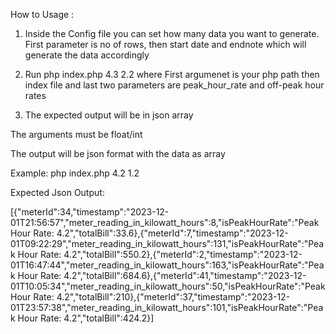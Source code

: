 
How to Usage : 

1. Inside the Config file you can set how many data you want to generate. First parameter is no of rows, then start date and endnote which will generate the data accordingly

2. Run php index.php 4.3 2.2 where First argumenet is your php path then index file and last two parameters are peak_hour_rate and off-peak hour rates

3. The expected output will be in json array


The arguments must be float/int

The output will be json format with the data as array


Example:  php index.php 4.2 1.2


Expected Json Output:

[{"meterId":34,"timestamp":"2023-12-01T21:56:57","meter_reading_in_kilowatt_hours":8,"isPeakHourRate":"Peak Hour Rate: 4.2","totalBill":33.6},{"meterId":7,"timestamp":"2023-12-01T09:22:29","meter_reading_in_kilowatt_hours":131,"isPeakHourRate":"Peak Hour Rate: 4.2","totalBill":550.2},{"meterId":2,"timestamp":"2023-12-01T16:47:44","meter_reading_in_kilowatt_hours":163,"isPeakHourRate":"Peak Hour Rate: 4.2","totalBill":684.6},{"meterId":41,"timestamp":"2023-12-01T10:05:34","meter_reading_in_kilowatt_hours":50,"isPeakHourRate":"Peak Hour Rate: 4.2","totalBill":210},{"meterId":37,"timestamp":"2023-12-01T23:57:38","meter_reading_in_kilowatt_hours":101,"isPeakHourRate":"Peak Hour Rate: 4.2","totalBill":424.2}]